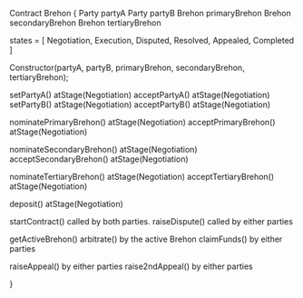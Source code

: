 Contract Brehon {
  Party partyA
  Party partyB
  Brehon primaryBrehon
  Brehon secondaryBrehon
  Brehon tertiaryBrehon

  states = [
    Negotiation,
    Execution,
    Disputed,
    Resolved,
    Appealed,
    Completed
  ]

  Constructor(partyA, partyB, primaryBrehon, secondaryBrehon, tertiaryBrehon);

  setPartyA() atStage(Negotiation)
  acceptPartyA() atStage(Negotiation) 
  setPartyB() atStage(Negotiation)
  acceptPartyB() atStage(Negotiation)

  nominatePrimaryBrehon() atStage(Negotiation)
  acceptPrimaryBrehon() atStage(Negotiation)

  nominateSecondaryBrehon() atStage(Negotiation)
  acceptSecondaryBrehon() atStage(Negotiation)

  nominateTertiaryBrehon() atStage(Negotiation)
  acceptTertiaryBrehon() atStage(Negotiation)

  deposit() atStage(Negotiation)

  startContract() called by both parties. 
  raiseDispute() called by either parties 

  getActiveBrehon() 
  arbitrate() by the active Brehon 
  claimFunds() by either parties 

  raiseAppeal() by either parties
  raise2ndAppeal()  by either parties

}
